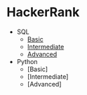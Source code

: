 # HackerRank

- SQL
  - [Basic](https://github.com/karlyndiary/HackerRank-Code/tree/main/SQL/Basic)
  - [Intermediate](https://github.com/karlyndiary/HackerRank/tree/main/SQL/Intermediate)
  - [Advanced](https://github.com/karlyndiary/HackerRank/tree/main/SQL/Advanced)
- Python
  - [Basic]
  - [Intermediate]
  - [Advanced]
